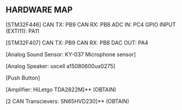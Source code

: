 HARDWARE MAP
-------------

[STM32F446]
CAN TX: PB9
CAN RX: PB8
ADC IN: PC4
GPIO INPUT (EXTI11): PA11 

[STM32F407]
CAN TX: PB9
CAN RX: PB8
DAC OUT: PA4

[Analog Sound Sensor: KY-037 Microphone sensor]

[Analog Speaker: uxcell a15080600ux0275]

[Push Button]

[Amplifier: HiLetgo TDA2822M]** (OBTAIN)

[2 CAN Transcievers: SN65HVD230]** (OBTAIN)




